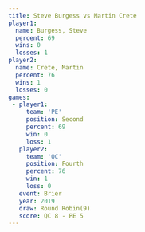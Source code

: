 ```yaml
---
title: Steve Burgess vs Martin Crete
player1:              
  name: Burgess, Steve
  percent: 69         
  wins: 0             
  losses: 1           
player2:              
  name: Crete, Martin 
  percent: 76         
  wins: 1             
  losses: 0           
games:
 - player1:          
     team: 'PE'      
     position: Second
     percent: 69     
     win: 0          
     loss: 1         
   player2:          
     team: 'QC'      
     position: Fourth
     percent: 76     
     win: 1          
     loss: 0         
   event: Brier        
   year: 2019          
   draw: Round Robin(9)
   score: QC 8 - PE 5  
---
```

